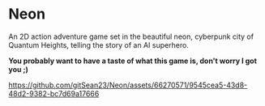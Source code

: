 # Neon
An 2D action adventure game set in the beautiful neon, cyberpunk city of Quantum Heights, telling the story of an AI superhero. 




**You probably want to have a taste of what this game is, don't worry I got you ;)**

https://github.com/gitSean23/Neon/assets/66270571/9545cea5-43d8-48d2-9382-bc7d69a17666

